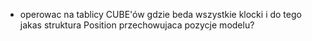 * operowac na tablicy CUBE'ów gdzie beda wszystkie klocki
    i do tego jakas struktura Position przechowujaca pozycje modelu? 
    